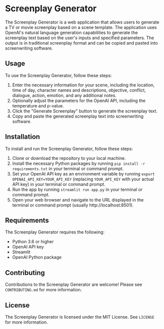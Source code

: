 # Screenplay Generator

The Screenplay Generator is a web application that allows users to generate a TV or movie screenplay based on a scene template. The application uses OpenAI's natural language generation capabilities to generate the screenplay text based on the user's inputs and specified parameters. The output is in traditional screenplay format and can be copied and pasted into screenwriting software.

## Usage

To use the Screenplay Generator, follow these steps:

1. Enter the necessary information for your scene, including the location, time of day, character names and descriptions, objective, conflict, dialogue, action, emotion, and any additional notes.
2. Optionally adjust the parameters for the OpenAI API, including the temperature and p-value.
3. Click the "Generate Screenplay" button to generate the screenplay text.
4. Copy and paste the generated screenplay text into screenwriting software.

## Installation

To install and run the Screenplay Generator, follow these steps:

1. Clone or download the repository to your local machine.
2. Install the necessary Python packages by running `pip install -r requirements.txt` in your terminal or command prompt.
3. Set your OpenAI API key as an environment variable by running `export OPENAI_API_KEY=YOUR_API_KEY` (replacing `YOUR_API_KEY` with your actual API key) in your terminal or command prompt.
4. Run the app by running `streamlit run app.py` in your terminal or command prompt.
5. Open your web browser and navigate to the URL displayed in the terminal or command prompt (usually http://localhost:8501).

## Requirements

The Screenplay Generator requires the following:

- Python 3.6 or higher
- OpenAI API key
- Streamlit
- OpenAI Python package

## Contributing

Contributions to the Screenplay Generator are welcome! Please see `CONTRIBUTING.md` for more information.

## License

The Screenplay Generator is licensed under the MIT License. See `LICENSE` for more information.
